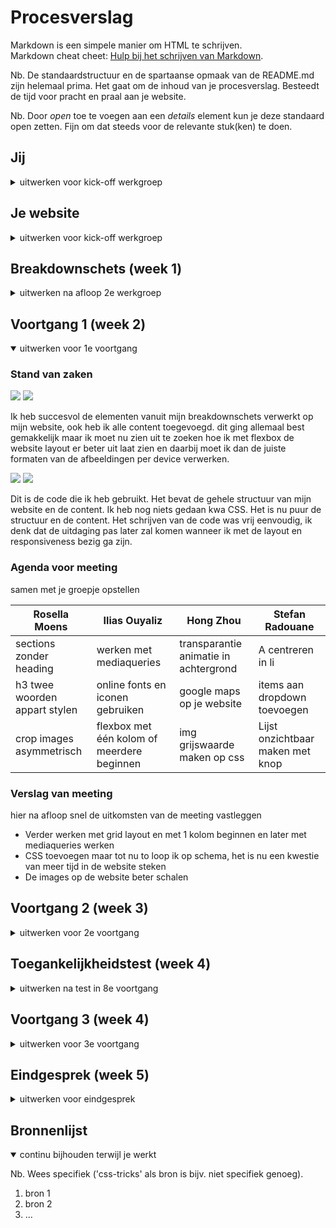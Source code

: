 # Procesverslag

Markdown is een simpele manier om HTML te schrijven.  
Markdown cheat cheet: [Hulp bij het schrijven van Markdown](https://github.com/adam-p/markdown-here/wiki/Markdown-Cheatsheet).

Nb. De standaardstructuur en de spartaanse opmaak van de README.md zijn helemaal prima. Het gaat om de inhoud van je procesverslag. Besteedt de tijd voor pracht en praal aan je website.

Nb. Door _open_ toe te voegen aan een _details_ element kun je deze standaard open zetten. Fijn om dat steeds voor de relevante stuk(ken) te doen.

## Jij

<details>
<summary>uitwerken voor kick-off werkgroep</summary>

### Auteur:

Ilias Ouyaliz

#### Je startniveau:

Blauwe piste

#### Je focus:

Responsive

</details>

## Je website

<details>
<summary>uitwerken voor kick-off werkgroep</summary>

### Je opdracht:

https://www.esportsboxingclub.com/

#### Screenshot(s) van de eerste pagina (small screen):

Game Features  
<img src="images/features_screen.jpg" width="375px" alt="Pagina waar een aantal game features worden weergegeven">
<img src="images/features_screen2.jpg" width="375px" alt="Pagina waar een aantal game features worden weergegeven">
<img src="images/features_screen3.jpg" width="375px" alt="Pagina waar een aantal game features worden weergegeven">

#### Screenshot(s) van de tweede pagina (small screen):

Latest  
<img src="images/latest_screen.jpg" width="375px" alt="Pagina waar het laatste nieuws te vinden is omtrent de ontwikkeling van de game">
<img src="images/latest_screen2.jpg" width="375px" alt="Pagina waar het laatste nieuws te vinden is omtrent de ontwikkeling van de game">
<img src="images/latest_screen3.jpg" width="375px" alt="Pagina waar het laatste nieuws te vinden is omtrent de ontwikkeling van de game">

</details>

## Breakdownschets (week 1)

<details>
<summary>uitwerken na afloop 2e werkgroep</summary>

### de hele pagina:

<img src="images/breakdownschets.jpg" width="375px" alt="breakdown van de hele pagina">

### dynamisch deel (bijv menu):

<img src="images/breakdownschets_dynamisch1.jpg" width="375px" alt="breakdown van een dynamisch deel">

### wellicht nog een dynamisch deel (bijv filter):

<img src="images/breakdownschets_dynamisch2.jpg" width="375px" alt="breakdown van nog een dynamisch deel">

### dynamisch deel (bijv menu):

<img src="images/breakdownschets_dynamisch.jpg" width="375px" alt="breakdown van nog een dynamisch deel">
</details>

## Voortgang 1 (week 2)

<details open>
<summary>uitwerken voor 1e voortgang</summary>

### Stand van zaken

<img src="images/Screenshot_1_week1_uitwerkingen.jpg">
<img src="images/Screenshot_1_week1_uitwerkingen2.jpg">

<p>Ik heb succesvol de elementen vanuit mijn breakdownschets verwerkt op mijn website, ook heb ik alle content toegevoegd. dit ging allemaal
best gemakkelijk maar ik moet nu zien uit te zoeken hoe ik met flexbox de website layout er beter uit laat zien en daarbij moet ik dan de juiste formaten van de afbeeldingen per device verwerken. </p>
<img src="images/Screenshot_1_week1_uitwerkingen3.jpg">
<img src="images/Screenshot_1_week1_uitwerkingen4.jpg">
<p>Dit is de code die ik heb gebruikt. Het bevat de gehele structuur van mijn website en de content. Ik heb nog niets gedaan kwa CSS. Het is nu puur de structuur en de content. Het schrijven van de code was vrij eenvoudig, ik denk dat de uitdaging pas later zal komen wanneer ik met de layout en responsiveness bezig ga zijn.</p>

### Agenda voor meeting

samen met je groepje opstellen

| Rosella Moens                 | Ilias Ouyaliz                              | Hong Zhou                             | Stefan Radouane                  |
| ----------------------------- | ------------------------------------------ | ------------------------------------- | -------------------------------- |
| sections zonder heading       | werken met mediaqueries                    | transparantie animatie in achtergrond | A centreren in li                |
| h3 twee woorden appart stylen | online fonts en iconen gebruiken           | google maps op je website             | items aan dropdown toevoegen     |
| crop images asymmetrisch      | flexbox met één kolom of meerdere beginnen | img grijswaarde maken op css          | Lijst onzichtbaar maken met knop |

### Verslag van meeting

hier na afloop snel de uitkomsten van de meeting vastleggen

- Verder werken met grid layout en met 1 kolom beginnen en later met mediaqueries werken
- CSS toevoegen maar tot nu to loop ik op schema, het is nu een kwestie van meer tijd in de website steken
- De images op de website beter schalen

</details>

## Voortgang 2 (week 3)

<details>
<summary>uitwerken voor 2e voortgang</summary>

### Stand van zaken

<img src="images/voortgang_week2_1.jpg">
<img src="images/code_css_hamburgerrmenu.jpg">

<p>Ik heb met behulp van W3schools gewerkt aan het hamburger menu, dit is het menu dat verschijnt op het mobiel formaat. Uiteindelijk wil ik nog met mediaqueries dit hamburgermenu omzetten in een normaal menu of een groter schermformaat. Ik moet ook nog uit zien te vinden hoe ik de layout en animatie van mijn hamburgermenu nog aanpas. Het proces verliep heel ergs soepel en ik vond het ook leuk om dit te implementeren in mijn website. </p>
<img src="images/voortgang_week2_2.jpg">
<img src="images/voortgang_week2_3.jpg">
<img src="images/code_gridlayout.jpg">
<p>Dit is het grid layout wat ik tot nu toe in mijn website heb verwerkt. Ik heb gebruikt gemaakt van CSS Grid in plaats van flexbox. Ik vond dit wel goed passen bij de website die ik wil maken en het werken ermee verloopt tot nu toe best goed. Ik heb zelf ook nog nooit met CSS GRid gewerkt en wel met Flexbox dus ik vond het ook interessant om iets nieuws te leren. Alles verliep goed, ik moet nog wel echt meer aan de layout en alle paddings, groottes van de kolommen en margins werken. De footer moet ik ook nog een slag in maken maar ik denk dat het wel goed moet komen. De pagina begint langzamerhand te lijken op de van esbcgame. </p>

### Agenda voor meeting

samen met je groepje opstellen

| Ilias Ouyaliz        | Rosella Moens                   | Hong Zhou                             | Stefan Radouane                     |
| -------------------- | ------------------------------- | ------------------------------------- | ----------------------------------- |
| Hamburgermenu layout | JS/CSS header kruisje/hamburger | Mag een tweede css pagina?            | img met transition                  |
| CSS grid grootte     | CSS tweede HTML pagina          | CSS background image cover centreren? | Meerdere elementen QuerySelectorAll |
| Hoe exact namaken?   | Hoeveel media queries?          | Hover van afbeelding naar video       | Achtergrond een wazige kleur geven  |

### Verslag van meeting

hier na afloop snel de uitkomsten van de meeting vastleggen

- Ik heb goede stappen gemaakt, ik moet nog wel wat content in vullen kwa linkjes en denken aan het toevoegen van alt in mijn images.
- Ik moet werken aan de padding, margins en grootte van mijn kolommen.
- Ik zal kijken of ik nog mijn hamburgermenu kan verbeteren kwa animaties en layout.
- Het is tijd om mijn eerste pagina af te ronden en te beginnen met mijn tweede pagina.

</details>

## Toegankelijkheidstest (week 4)

<details>
<summary>uitwerken na test in 8e voortgang</summary>

### Bevindingen

Lijst met je bevindingen die in de test naar voren kwamen:

#### Titel eerste bevinding

Hier korte omschrijving (met indien nodig een afbeelding)

Hier een omschrijving van hoe het opgelost kan worden (met indien nodig een afbeelding)

#### Titel tweede bevinding.

Hier korte omschrijving (met indien nodig een afbeelding)

Hier een omschrijving van hoe het opgelost kan worden (met indien nodig een afbeelding)

#### Titel volgende bevinding.

Hier korte omschrijving (met indien nodig een afbeelding)

Hier een omschrijving van hoe het opgelost kan worden (met indien nodig een afbeelding)

#### Titel nog een bevinding.

Hier korte omschrijving (met indien nodig een afbeelding)

Hier een omschrijving van hoe het opgelost kan worden (met indien nodig een afbeelding)

</details>

## Voortgang 3 (week 4)

<details>
<summary>uitwerken voor 3e voortgang</summary>

### Stand van zaken

hier dit ging goed & dit was lastig (neem ook screenshots op van delen van je website en code)

### Agenda voor meeting

samen met je groepje opstellen

| Rosella Moens           | Ilias Ouyaliz       | Hong Zhou                           | Stefan Radouane                  |
| ----------------------- | ------------------- | ----------------------------------- | -------------------------------- |
| JS animation            | Flexbox en css grid | Met Media queries img src aanpassen | Accordion maken                  |
| Darkmode colors in root | logo in midden      | 9 images toevoegen met 1 button     | SVG stroke uitlijnen naar binnen |
| Footer flexen?          | images width        | hamburger menu animatie             | Pagina's overeenkomen            |

### Verslag van meeting

hier na afloop snel de uitkomsten van de meeting vastleggen

- punt 1
- punt 2
- nog een punt
- ...

</details>

## Eindgesprek (week 5)

<details>
<summary>uitwerken voor eindgesprek</summary>

### Stand van zaken

hier dit ging goed & dit was lastig (neem ook screenshots op van delen van je website en code)

### Screenshot(s)

hier screenshot(s) van je eindresultaat

</details>

## Bronnenlijst

<details open>
<summary>continu bijhouden terwijl je werkt</summary>

Nb. Wees specifiek ('css-tricks' als bron is bijv. niet specifiek genoeg).

1. bron 1
2. bron 2
3. ...

</details>
